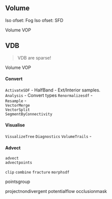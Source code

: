 ## Volume

Iso ofset: Fog
Iso ofset: SFD 

Volume VOP


## VDB
>VDB are sparse!

Volume VOP

#### Convert
`ActivateSDF` - HalfBand - Ext/Interior samples.  
`Analysis` - Convert types 
`Renormalizesdf` -  
`Resample` -  
`VectorMerge`    
`VectorSplit`    
`SegmentByConnectivity`   

#### Visualise
`VisualizeTree` 
`Diagnostics` 
`VolumeTrails` - 

#### Advect
`advect`  
`advectpoints`  


`clip` `combine` `fracture` `morphsdf`

pointsgroup

projectnondivergent potentialflow occlusionmask
